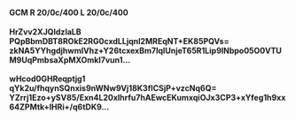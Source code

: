 #### GCM R 20/0c/400 L 20/0c/400
**HrZvv2XJQldzlaLB**<br/>**PQpBbmDBT8ROkE2RG0cxdLLjqnl2MREqNT+EK85PQVs=**<br/>**zkNA5YYhgdjhwmlVhz+Y26tcxexBm7lqIUnjeT65R1Lip9lNbpo05O0VTUM9UqPmbsaXpMXOmkI7vun1...**<br/><br/>
**wHcod0GHReqptjg1**<br/>**qYk2u/fhqynSQnxis9nWNw9Vj18K3fICSjP+vzcNq6Q=**<br/>**YZrrj1Ezo+ySV85/Exn4L20xlhrfu7hAEwcEKumxqiOJx3CP3+xYfeg1h9xx64ZPMtk+IHRi+/q6tDK9...**